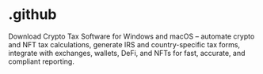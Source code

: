 # .github
Download Crypto Tax Software for Windows and macOS – automate crypto and NFT tax calculations, generate IRS and country-specific tax forms, integrate with exchanges, wallets, DeFi, and NFTs for fast, accurate, and compliant reporting.  
